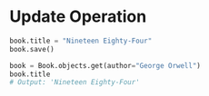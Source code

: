 # Update Operation

```python
book.title = "Nineteen Eighty-Four"
book.save()

book = Book.objects.get(author="George Orwell")
book.title
# Output: 'Nineteen Eighty-Four'
